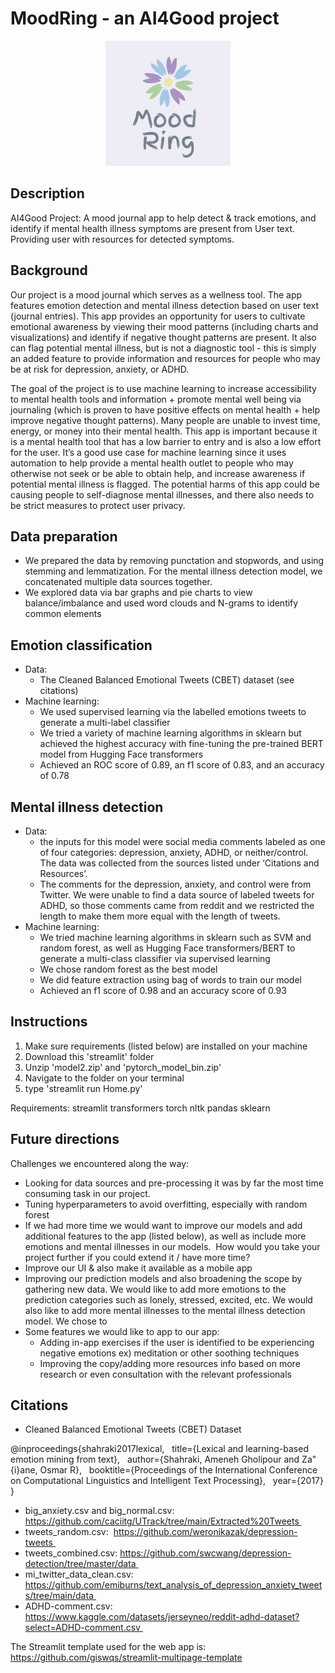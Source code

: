 # MoodRing - an AI4Good project


<p align="center">
  <img 
    src="https://github.com/mahimadhawan/AI4GoodProject/blob/main/logo.png?raw=true"
  >
</p>



##
## Description
AI4Good Project: A mood journal app to help detect & track emotions, and identify if mental health illness symptoms are present from User text. Providing user with resources for detected symptoms.


## Background
Our project is a mood journal which serves as a wellness tool. The app features emotion detection and mental illness detection based on user text (journal entries). This app provides an opportunity for users to cultivate emotional awareness by viewing their mood patterns (including charts and visualizations) and identify if negative thought patterns are present. It also can flag potential mental illness, but is not a diagnostic tool - this is simply an added feature to provide information and resources for people who may be at risk for depression, anxiety, or ADHD.

The goal of the project is to use machine learning to increase accessibility to mental health tools and information + promote mental well being via journaling (which is proven to have positive effects on mental health + help improve negative thought patterns). Many people are unable to invest time, energy, or money into their mental health. This app is important because it is a mental health tool that has a low barrier to entry and is also a low effort for the user. It’s a good use case for machine learning since it uses automation to help provide a mental health outlet to people who may otherwise not seek or be able to obtain help, and increase awareness if potential mental illness is flagged. The potential harms of this app could be causing people to self-diagnose mental illnesses, and there also needs to be strict measures to protect user privacy.


## Data preparation
* We prepared the data by removing punctation and stopwords, and using stemming and lemmatization. For the mental illness detection model, we concatenated multiple data sources together.
* We explored data via bar graphs and pie charts to view balance/imbalance and used word clouds and N-grams to identify common elements


## Emotion classification
* Data:
    * The Cleaned Balanced Emotional Tweets (CBET) dataset (see citations)
* Machine learning:
    * We used supervised learning via the labelled emotions tweets to generate a multi-label classifier
    * We tried a variety of machine learning algorithms in sklearn but achieved the highest accuracy with fine-tuning the pre-trained BERT model from Hugging Face transformers
    * Achieved an ROC score of 0.89, an f1 score of 0.83, and an accuracy of 0.78


## Mental illness detection
* Data: 
    * the inputs for this model were social media comments labeled as one of four categories: depression, anxiety, ADHD, or neither/control. The data was collected from the sources listed under ‘Citations and Resources’. 
    * The comments for the depression, anxiety, and control were from Twitter. We were unable to find a data source of labeled tweets for ADHD, so those comments came from reddit and we restricted the length to make them more equal with the length of tweets.
* Machine learning:
    * We tried machine learning algorithms in sklearn such as SVM and random forest, as well as Hugging Face transformers/BERT to generate a multi-class classifier via supervised learning
    * We chose random forest as the best model
    * We did feature extraction using bag of words to train our model
    * Achieved an f1 score of 0.98 and an accuracy score of 0.93


## Instructions
1) Make sure requirements (listed below) are installed on your machine
2) Download this 'streamlit' folder
3) Unzip 'model2.zip' and 'pytorch_model_bin.zip'
4) Navigate to the folder on your terminal
5) type 'streamlit run Home.py'


Requirements:
streamlit
transformers
torch
nltk
pandas
sklearn


## Future directions
Challenges we encountered along the way:
* Looking for data sources and pre-processing it was by far the most time consuming task in our project.
* Tuning hyperparameters to avoid overfitting, especially with random forest
* If we had more time we would want to improve our models and add additional features to the app (listed below), as well as include more emotions and mental illnesses in our models. 
How would you take your project further if you could extend it / have more time?
* Improve our UI & also make it available as a mobile app
* Improving our prediction models and also broadening the scope by gathering new data. We would like to add more emotions to the prediction categories such as lonely, stressed, excited, etc. We would also like to add more mental illnesses to the mental illness detection model. We chose to 
* Some features we would like to app to our app:
    * Adding in-app exercises if the user is identified to be experiencing negative emotions ex) meditation or other soothing techniques
    * Improving the copy/adding more resources info based on more research or even consultation with the relevant professionals 




## Citations

* Cleaned Balanced Emotional Tweets (CBET) Dataset

@inproceedings{shahraki2017lexical,
  title={Lexical and learning-based emotion mining from text},
  author={Shahraki, Ameneh Gholipour and Za\"{i}ane, Osmar R},
  booktitle={Proceedings of the International Conference on Computational Linguistics and Intelligent Text Processing},
  year={2017}
}

* big_anxiety.csv and big_normal.csv: https://github.com/caciitg/UTrack/tree/main/Extracted%20Tweets 
* tweets_random.csv:  https://github.com/weronikazak/depression-tweets 
* tweets_combined.csv: https://github.com/swcwang/depression-detection/tree/master/data 
* mi_twitter_data_clean.csv: https://github.com/emiburns/text_analysis_of_depression_anxiety_tweets/tree/main/data 
* ADHD-comment.csv: https://www.kaggle.com/datasets/jerseyneo/reddit-adhd-dataset?select=ADHD-comment.csv 

The Streamlit template used for the web app is: https://github.com/giswqs/streamlit-multipage-template


